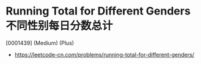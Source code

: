 # Running Total for Different Genders 不同性别每日分数总计

[0001439] (Medium) (Plus)

- https://leetcode-cn.com/problems/running-total-for-different-genders/
